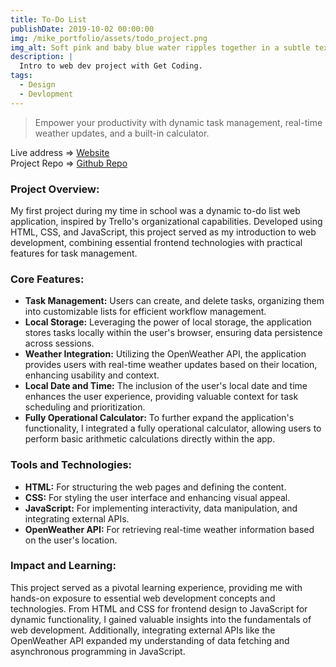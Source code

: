 ```yaml
---
title: To-Do List
publishDate: 2019-10-02 00:00:00
img: /mike_portfolio/assets/todo_project.png
img_alt: Soft pink and baby blue water ripples together in a subtle texture.
description: |
  Intro to web dev project with Get Coding.
tags:
  - Design
  - Devlopment
---
```


> Empower your productivity with dynamic task management, real-time weather updates, and a built-in calculator.

Live address => <a href="https://millerm30.github.io/todo/" target="_blank">Website</a> <br>
Project Repo => <a href="https://github.com/millerm30/todo" target="_blank">Github Repo</a> <br>

### Project Overview:
My first project during my time in school was a dynamic to-do list web application, inspired by Trello's organizational capabilities. Developed using HTML, CSS, and JavaScript, this project served as my introduction to web development, combining essential frontend technologies with practical features for task management.

### Core Features:
- **Task Management:** Users can create, and delete tasks, organizing them into customizable lists for efficient workflow management.<br>
- **Local Storage:** Leveraging the power of local storage, the application stores tasks locally within the user's browser, ensuring data persistence across sessions.<br>
- **Weather Integration:** Utilizing the OpenWeather API, the application provides users with real-time weather updates based on their location, enhancing usability and context.<br>
- **Local Date and Time:** The inclusion of the user's local date and time enhances the user experience, providing valuable context for task scheduling and prioritization.<br>
- **Fully Operational Calculator:** To further expand the application's functionality, I integrated a fully operational calculator, allowing users to perform basic arithmetic calculations directly within the app.

### Tools and Technologies:
- **HTML:** For structuring the web pages and defining the content.<br>
- **CSS:** For styling the user interface and enhancing visual appeal.<br>
- **JavaScript:** For implementing interactivity, data manipulation, and integrating external APIs.<br>
- **OpenWeather API:** For retrieving real-time weather information based on the user's location.

### Impact and Learning:
This project served as a pivotal learning experience, providing me with hands-on exposure to essential web development concepts and technologies. From HTML and CSS for frontend design to JavaScript for dynamic functionality, I gained valuable insights into the fundamentals of web development. Additionally, integrating external APIs like the OpenWeather API expanded my understanding of data fetching and asynchronous programming in JavaScript.